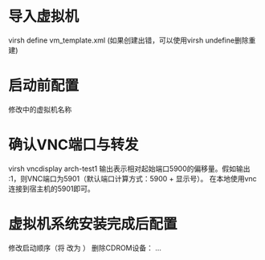 # 导入虚拟机
virsh define vm_template.xml
(如果创建出错，可以使用virsh undefine删除重建)

# 启动前配置
修改<domain><name>中的虚拟机名称

# 确认VNC端口与转发​​
virsh vncdisplay arch-test1
输出表示相对起始端口5900的偏移量。假如输出 :1，则VNC端口为 ​​5901​​（默认端口计算方式：5900 + 显示号）。
在本地使用vnc连接到宿主机的5901即可。

# 虚拟机系统安装完成后配置
修改启动顺序（将 <boot dev='cdrom'/> 改为 <boot dev='hd'/>）
删除CDROM设备：
<disk type='file' device='cdrom'>...</disk>
